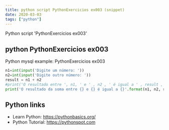 ```yaml
---
title: python script PythonExercicios ex003 (snippet)
date: 2020-03-03
tags: ["python"]
---
```

Python script 'PythonExercicios ex003'


## python PythonExercicios ex003

Python mysql example: PythonExercicios ex003

```python
n1=int(input('Digite um número: '))
n2=int(input('Digite outro número: '))
result = n1 + n2
#print('O resultado entre ', n1, ' e ' , n2 , ' é igual a ' , result , '!')
print('O resultado da soma entre {} e {} é igual a {}'.format(n1, n2, result))

```

## Python links

- Learn Python: https://pythonbasics.org/
- Python Tutorial: https://pythonspot.com

